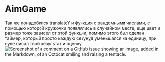 # AimGame
Так же понадобился translateY и функция с рандомными числами, с помощью которой кружочки появлялись в случайном месте, еще цвет и размер тоже зависел от этой функции, помимо этого был сделан таймер, который просто каждую секунуд уменьшался на единицу, при нуле писал твой результат и оценку.
![Screenshot of a comment on a GitHub issue showing an image, added in the Markdown, of an Octocat smiling and raising a tentacle.](https://myoctocat.com/assets/images/base-octocat.svg)

